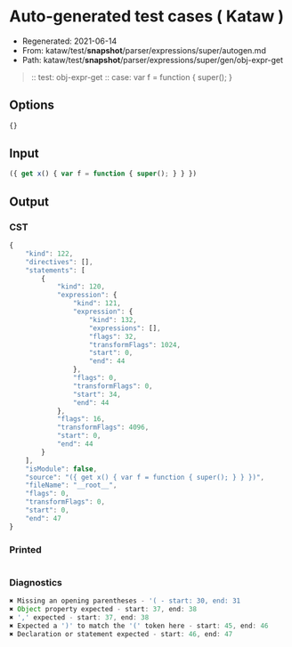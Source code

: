 # Auto-generated test cases ( Kataw )
- Regenerated: 2021-06-14
- From: kataw/test/__snapshot__/parser/expressions/super/autogen.md
- Path: kataw/test/__snapshot__/parser/expressions/super/gen/obj-expr-get
> :: test: obj-expr-get
> :: case: var f = function { super(); }
## Options

`````js
{}
`````
## Input

`````js
({ get x() { var f = function { super(); } } })
`````
## Output

### CST

```javascript
{
    "kind": 122,
    "directives": [],
    "statements": [
        {
            "kind": 120,
            "expression": {
                "kind": 121,
                "expression": {
                    "kind": 132,
                    "expressions": [],
                    "flags": 32,
                    "transformFlags": 1024,
                    "start": 0,
                    "end": 44
                },
                "flags": 0,
                "transformFlags": 0,
                "start": 34,
                "end": 44
            },
            "flags": 16,
            "transformFlags": 4096,
            "start": 0,
            "end": 44
        }
    ],
    "isModule": false,
    "source": "({ get x() { var f = function { super(); } } })",
    "fileName": "__root__",
    "flags": 0,
    "transformFlags": 0,
    "start": 0,
    "end": 47
}
```

### Printed

```javascript

```

### Diagnostics

```javascript
✖ Missing an opening parentheses - '( - start: 30, end: 31
✖ Object property expected - start: 37, end: 38
✖ ',' expected - start: 37, end: 38
✖ Expected a ')' to match the '(' token here - start: 45, end: 46
✖ Declaration or statement expected - start: 46, end: 47

```

